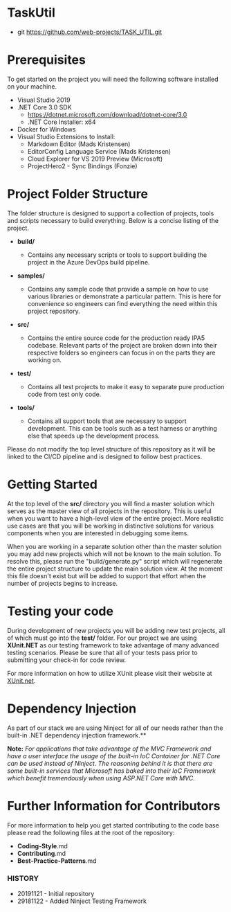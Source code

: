 # TaskUtil

* git https://github.com/web-projects/TASK_UTIL.git

# Prerequisites

To get started on the project you will need the following software installed on your machine.

* Visual Studio 2019
* .NET Core 3.0 SDK
    * https://dotnet.microsoft.com/download/dotnet-core/3.0
    * .NET Core Installer: x64
* Docker for Windows
* Visual Studio Extensions to Install:
    * Markdown Editor (Mads Kristensen)
    * EditorConfig Language Service (Mads Kristensen)
    * Cloud Explorer for VS 2019 Preview (Microsoft)
    * ProjectHero2 - Sync Bindings (Fonzie)

# Project Folder Structure

The folder structure is designed to support a collection of projects, tools and scripts necessary to build everything. Below is a concise listing of the project.

* **build/**
    * Contains any necessary scripts or tools to support building the project in the Azure DevOps build pipeline.

* **samples/**
    * Contains any sample code that provide a sample on how to use various libraries or demonstrate a particular pattern. This is here for convenience so engineers can find everything the need within this project repository.

* **src/**
    * Contains the entire source code for the production ready IPA5 codebase. Relevant parts of the project are broken down into their respective folders so engineers can focus in on the parts they are working on.

* **test/**
    * Contains all test projects to make it easy to separate pure production code from test only code.

* **tools/**
    * Contains all support tools that are necessary to support development. This can be tools such as a test harness or anything else that speeds up the development process.

Please do not modify the top level structure of this repository as it will be linked to the CI/CD pipeline and is designed to follow best practices.

# Getting Started

At the top level of the **src/** directory you will find a master solution which serves as the master view of all projects in the repository. This is useful when you want to have a high-level view of the entire project. More realistic use cases are that you will be working in distinctive solutions for various components when you are interested in debugging some items.

When you are working in a separate solution other than the master solution you may add new projects which will not be known to the main solution. To resolve this, please run the "build/generate.py" script which will regenerate the entire project structure to update the main solution view. At the moment this file doesn't exist but will be added to support that effort when the number of projects begins to increase.

# Testing your code

During development of new projects you will be adding new test projects, all of which must go into the **test/** folder. For our project we are using **XUnit.NET** as our testing framework to take advantage of many advanced testing scenarios. Please be sure that all of your tests pass prior to submitting your check-in for code review.

For more information on how to utilize XUnit please visit their website at [XUnit.net](https://xunit.net/).

# Dependency Injection 

As part of our stack we are using Ninject for all of our needs rather than the built-in .NET dependency injection framework.** 

**Note:** _For applications that take advantage of the MVC Framework and have a user interface the usage of the built-in IoC Container for .NET Core can be used instead of Ninject. The reasoning behind it is that there are some built-in services that Microsoft has baked into their IoC Framework which benefit tremendously when using ASP.NET Core with MVC._


# Further Information for Contributors

For more information to help you get started contributing to the code base please read the following files at the root of the repository:

* **Coding-Style**.md
* **Contributing**.md
* **Best-Practice-Patterns**.md

### HISTORY ###

* 20191121 - Initial repository
* 29181122 - Added Ninject Testing Framework
